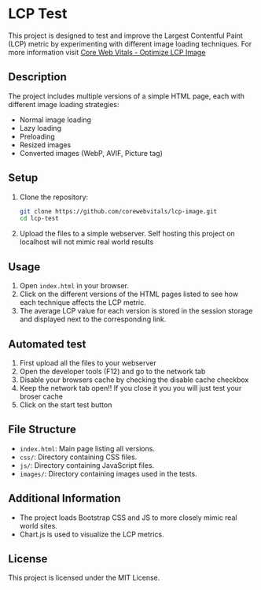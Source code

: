 # LCP Test

This project is designed to test and improve the Largest Contentful Paint (LCP) metric by experimenting with different image loading techniques. For more information visit [Core Web Vitals - Optimize LCP Image](https://www.corewebvitals.io/core-web-vitals/largest-contentful-paint/optimize-lcp-image)

## Description

The project includes multiple versions of a simple HTML page, each with different image loading strategies:
- Normal image loading
- Lazy loading
- Preloading
- Resized images
- Converted images (WebP, AVIF, Picture tag)

## Setup

1. Clone the repository:
    ```sh
    git clone https://github.com/corewebvitals/lcp-image.git
    cd lcp-test
    ```

2. Upload the files to a simple webserver. Self hosting this project on localhost will not mimic real world results


## Usage

1. Open `index.html` in your browser.
2. Click on the different versions of the HTML pages listed to see how each technique affects the LCP metric.
3. The average LCP value for each version is stored in the session storage and displayed next to the corresponding link.

## Automated test

1. First upload all the files to your webserver
2. Open the developer tools (F12) and go to the network tab
3. Disable your browsers cache by checking the disable cache checkbox
4. Keep the network tab open!! If you close it you you will just test your broser cache
5. Click on the start test button

## File Structure

- `index.html`: Main page listing all versions.
- `css/`: Directory containing CSS files.
- `js/`: Directory containing JavaScript files.
- `images/`: Directory containing images used in the tests.

## Additional Information

- The project loads Bootstrap CSS and JS to more closely mimic real world sites.
- Chart.js is used to visualize the LCP metrics.

## License

This project is licensed under the MIT License.